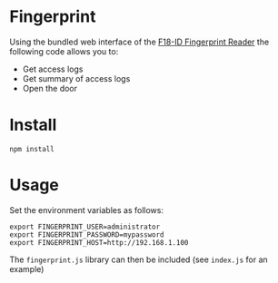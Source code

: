 # Fingerprint

Using the bundled web interface of the [F18-ID Fingerprint Reader](http://www.zkaccess.com/product/f18/)
the following code allows you to:

* Get access logs
* Get summary of access logs
* Open the door

# Install

	npm install

# Usage

Set the environment variables as follows:

	export FINGERPRINT_USER=administrator
	export FINGERPRINT_PASSWORD=mypassword
	export FINGERPRINT_HOST=http://192.168.1.100

The `fingerprint.js` library can then be included (see `index.js` for an example)
